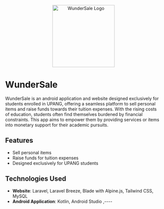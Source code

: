 <p align="center">
  <img src="https://github.com/RenierRains/WunderSale/assets/47496157/e81f17c7-638e-460c-814e-ebcf4775f8f0" alt="WunderSale Logo" width="200">
</p>

# WunderSale

WunderSale is an android application and website designed exclusively for students enrolled in UPANG, offering a seamless platform to sell personal items and raise funds towards their tuition expenses. With the rising costs of education, students often find themselves burdened by financial constraints. This app aims to empower them by providing services or items into monetary support for their academic pursuits.

## Features

- Sell personal items
- Raise funds for tuition expenses
- Designed exclusively for UPANG students

## Technologies Used

- **Website**: Laravel, Laravel Breeze, Blade with Alpine.js, Tailwind CSS, MySQL
- **Android Application**: Kotlin, Android Studio ,----

